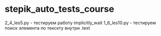 # stepik_auto_tests_course
2_4_les5.py - тестируем работу implicitly_wait
1_6_les10.py - тестируем поиск элемента по текскту внутри .text

